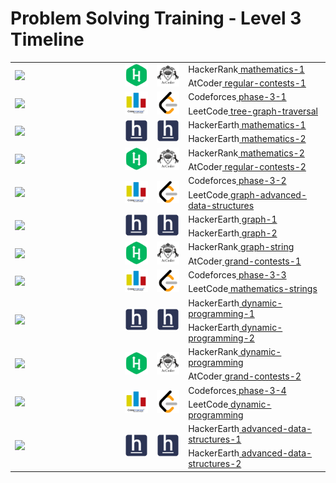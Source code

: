 # Problem Solving Training - Level 3 Timeline

<table>
    <tbody>
        <tr>
<td align="left" width="35%" rowspan=2><a href="/level-3/Timeline.md"><img src="https://github.com/cs-MohamedAyman/cs-MohamedAyman/blob/main/timeline/week-01-02.jpg"></img></a></td>
<td width="10%" rowspan=2><a href="/level-3/Timeline.md"><img src="/logos/hackerrank.jpg"></img></a></td>
<td width="10%" rowspan=2><a href="/level-3/Timeline.md"><img src="/logos/atcoder.jpg"></img></a></td>
<td align="left">HackerRank<a href="/level-3/hackerrank/mathematics-1"> mathematics-1</a></td>
        </tr>
        <tr>
<td align="left">AtCoder<a href="/level-3/atcoder/regular-contests-1"> regular-contests-1</a></td>
        </tr>
        <tr>
<td align="left" width="35%" rowspan=2><a href="/level-3/Timeline.md"><img src="https://github.com/cs-MohamedAyman/cs-MohamedAyman/blob/main/timeline/week-03-04.jpg"></img></a></td>
<td width="10%" rowspan=2><a href="/level-3/Timeline.md"><img src="/logos/codeforces.jpg"></img></a></td>
<td width="10%" rowspan=2><a href="/level-3/Timeline.md"><img src="/logos/leetcode.jpg"></img></a></td>
<td align="left">Codeforces<a href="/level-3/codeforces/phase-3-1"> phase-3-1</a></td>
        </tr>
        <tr>
<td align="left">LeetCode<a href="/level-3/leetcode/tree-graph-traversal"> tree-graph-traversal</a></td>
        </tr>
        <tr>
<td align="left" width="35%" rowspan=2><a href="/level-3/Timeline.md"><img src="https://github.com/cs-MohamedAyman/cs-MohamedAyman/blob/main/timeline/week-05-06.jpg"></img></a></td>
<td width="10%" rowspan=2><a href="/level-3/Timeline.md"><img src="/logos/hackerearth.jpg"></img></a></td>
<td width="10%" rowspan=2><a href="/level-3/Timeline.md"><img src="/logos/hackerearth.jpg"></img></a></td>
<td align="left">HackerEarth<a href="/level-3/hackerearth/mathematics-strings-1"> mathematics-1</a></td>
        </tr>
        <tr>
<td align="left">HackerEarth<a href="/level-3/hackerearth/mathematics-strings-2"> mathematics-2</a></td>
        </tr>
        <tr>
<td align="left" width="35%" rowspan=2><a href="/level-3/Timeline.md"><img src="https://github.com/cs-MohamedAyman/cs-MohamedAyman/blob/main/timeline/week-07-08.jpg"></img></a></td>
<td width="10%" rowspan=2><a href="/level-3/Timeline.md"><img src="/logos/hackerrank.jpg"></img></a></td>
<td width="10%" rowspan=2><a href="/level-3/Timeline.md"><img src="/logos/atcoder.jpg"></img></a></td>
<td align="left">HackerRank<a href="/level-3/hackerrank/mathematics-2"> mathematics-2</a></td>
        </tr>
        <tr>
<td align="left">AtCoder<a href="/level-3/atcoder/regular-contests-2"> regular-contests-2</a></td>
        </tr>
        <tr>
<td align="left" width="35%" rowspan=2><a href="/level-3/Timeline.md"><img src="https://github.com/cs-MohamedAyman/cs-MohamedAyman/blob/main/timeline/week-09-10.jpg"></img></a></td>
<td width="10%" rowspan=2><a href="/level-3/Timeline.md"><img src="/logos/codeforces.jpg"></img></a></td>
<td width="10%" rowspan=2><a href="/level-3/Timeline.md"><img src="/logos/leetcode.jpg"></img></a></td>
<td align="left">Codeforces<a href="/level-3/codeforces/phase-3-2"> phase-3-2</a></td>
        </tr>
        <tr>
<td align="left">LeetCode<a href="/level-3/leetcode/graph-advanced-data-structures"> graph-advanced-data-structures</a></td>
        </tr>
        <tr>
<td align="left" width="35%" rowspan=2><a href="/level-3/Timeline.md"><img src="https://github.com/cs-MohamedAyman/cs-MohamedAyman/blob/main/timeline/week-11-12.jpg"></img></a></td>
<td width="10%" rowspan=2><a href="/level-3/Timeline.md"><img src="/logos/hackerearth.jpg"></img></a></td>
<td width="10%" rowspan=2><a href="/level-3/Timeline.md"><img src="/logos/hackerearth.jpg"></img></a></td>
<td align="left">HackerEarth<a href="/level-3/hackerearth/graph-1"> graph-1</a></td>
        </tr>
        <tr>
<td align="left">HackerEarth<a href="/level-3/hackerearth/graph-2"> graph-2</a></td>
        </tr>
        <tr>
<td align="left" width="35%" rowspan=2><a href="/level-3/Timeline.md"><img src="https://github.com/cs-MohamedAyman/cs-MohamedAyman/blob/main/timeline/week-13-14.jpg"></img></a></td>
<td width="10%" rowspan=2><a href="/level-3/Timeline.md"><img src="/logos/hackerrank.jpg"></img></a></td>
<td width="10%" rowspan=2><a href="/level-3/Timeline.md"><img src="/logos/atcoder.jpg"></img></a></td>
<td align="left">HackerRank<a href="/level-3/hackerrank/graph-string"> graph-string</a></td>
        </tr>
        <tr>
<td align="left">AtCoder<a href="/level-3/atcoder/grand-contests-1"> grand-contests-1</a></td>
        </tr>
        <tr>
<td align="left" width="35%" rowspan=2><a href="/level-3/Timeline.md"><img src="https://github.com/cs-MohamedAyman/cs-MohamedAyman/blob/main/timeline/week-15-16.jpg"></img></a></td>
<td width="10%" rowspan=2><a href="/level-3/Timeline.md"><img src="/logos/codeforces.jpg"></img></a></td>
<td width="10%" rowspan=2><a href="/level-3/Timeline.md"><img src="/logos/leetcode.jpg"></img></a></td>
<td align="left">Codeforces<a href="/level-3/codeforces/phase-3-3"> phase-3-3</a></td>
        </tr>
        <tr>
<td align="left">LeetCode<a href="/level-3/leetcode/mathematics-strings"> mathematics-strings</a></td>
        </tr>
        <tr>
<td align="left" width="35%" rowspan=2><a href="/level-3/Timeline.md"><img src="https://github.com/cs-MohamedAyman/cs-MohamedAyman/blob/main/timeline/week-17-18.jpg"></img></a></td>
<td width="10%" rowspan=2><a href="/level-3/Timeline.md"><img src="/logos/hackerearth.jpg"></img></a></td>
<td width="10%" rowspan=2><a href="/level-3/Timeline.md"><img src="/logos/hackerearth.jpg"></img></a></td>
<td align="left">HackerEarth<a href="/level-3/hackerearth/dynamic-programming-1"> dynamic-programming-1</a></td>
        </tr>
        <tr>
<td align="left">HackerEarth<a href="/level-3/hackerearth/dynamic-programming-2"> dynamic-programming-2</a></td>
        </tr>
        <tr>
<td align="left" width="35%" rowspan=2><a href="/level-3/Timeline.md"><img src="https://github.com/cs-MohamedAyman/cs-MohamedAyman/blob/main/timeline/week-19-20.jpg"></img></a></td>
<td width="10%" rowspan=2><a href="/level-3/Timeline.md"><img src="/logos/hackerrank.jpg"></img></a></td>
<td width="10%" rowspan=2><a href="/level-3/Timeline.md"><img src="/logos/atcoder.jpg"></img></a></td>
<td align="left">HackerRank<a href="/level-3/hackerrank/dynamic-programming"> dynamic-programming</a></td>
        </tr>
        <tr>
<td align="left">AtCoder<a href="/level-3/atcoder/grand-contests-2"> grand-contests-2</a></td>
        </tr>
        <tr>
<td align="left" width="35%" rowspan=2><a href="/level-3/Timeline.md"><img src="https://github.com/cs-MohamedAyman/cs-MohamedAyman/blob/main/timeline/week-21-22.jpg"></img></a></td>
<td width="10%" rowspan=2><a href="/level-3/Timeline.md"><img src="/logos/codeforces.jpg"></img></a></td>
<td width="10%" rowspan=2><a href="/level-3/Timeline.md"><img src="/logos/leetcode.jpg"></img></a></td>
<td align="left">Codeforces<a href="/level-3/codeforces/phase-3-4"> phase-3-4</a></td>
        </tr>
        <tr>
<td align="left">LeetCode<a href="/level-3/leetcode/dynamic-programming"> dynamic-programming</a></td>
        </tr>
        <tr>
<td align="left" width="35%" rowspan=2><a href="/level-3/Timeline.md"><img src="https://github.com/cs-MohamedAyman/cs-MohamedAyman/blob/main/timeline/week-23-24.jpg"></img></a></td>
<td width="10%" rowspan=2><a href="/level-3/Timeline.md"><img src="/logos/hackerearth.jpg"></img></a></td>
<td width="10%" rowspan=2><a href="/level-3/Timeline.md"><img src="/logos/hackerearth.jpg"></img></a></td>
<td align="left">HackerEarth<a href="/level-3/hackerearth/advanced-data-structures-1"> advanced-data-structures-1</a></td>
        </tr>
        <tr>
<td align="left">HackerEarth<a href="/level-3/hackerearth/advanced-data-structures-2"> advanced-data-structures-2</a></td>
        </tr>
    </tbody>
</table>
